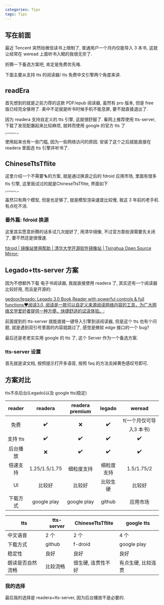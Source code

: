```yaml
---
categories: Tips
tags: Tips 
---
```


## 写在前面

最近 Tencent 突然给微信读书上限制了, 普通用户一个月内仅能导入 3 本书, 这就让经常在 weread 上面听书入眠的我很无奈了. 

折腾一下备选方案吧, 肯定是免费优先咯. 

下面主要从支持 tts 的阅读器/ tts 免费中文引擎两个角度来讲. 

## readEra

首先想到的就是之前力荐的这款 PDF/epub 阅读器, 虽然有 pro 版本, 但是 free 版已经完全够用了. 美中不足就是听书时候手机不能息屏, 要不就直接退出了. 

因为 readera 支持自定义的 tts 引擎, 这就很舒服了. 看网上推荐使用 tts-server, 下载了发现配置起来比较麻烦, 就转而使用 google 的官方 tts 了

<img src="https://cdn.jsdelivr.net/gh/zorchp/blogimage/151716693210_.pic.jpg" alt="151716693210_.pic" style="zoom:33%;" />

使用起来也有一些门槛, 因为一些网络访问的原因. 安装了这个之后就能直接在 readera 里面选 tts 引擎并听书了. 

## ChineseTtsTflite

这里介绍一个不需要🪜的方案, 就是通过换源之后的 fdroid 应用市场, 里面有很多tts 引擎, 这里我试过的就是ChineseTtsTflite, 界面如下

<img src="https://cdn.jsdelivr.net/gh/zorchp/blogimage/161716693410_.pic.jpg" alt="161716693410_.pic" style="zoom:33%;" />

虽然只有两个模型, 但是也足够了, 就是模型渲染速度比较慢, 我这 3 年前的老手机有点吃不消. 

### 番外篇: fdroid 换源

这里其实愿意折腾的话多试几次就好了, 用清华镜像, 不过官方那些源需要先关闭了, 要不然还是很慢速. 

[fdroid | 镜像站使用帮助 | 清华大学开源软件镜像站 | Tsinghua Open Source Mirror](https://mirrors.tuna.tsinghua.edu.cn/help/fdroid/);



## Legado+tts-server 方案

因为不想额外下载 电子书阅读器, 我就直接使用 readera 了, 其实还有一个阅读器比较好用, 而且是开源的:

[gedoor/legado: Legado 3.0 Book Reader with powerful controls & full functions❤️阅读3.0, 阅读是一款可以自定义来源阅读网络内容的工具，为广大网络文学爱好者提供一种方便、快捷舒适的试读体验。](https://github.com/gedoor/legado);

前面提到的 tts-server 就能直接一键导入引擎到该阅读器, 但是这个 tts 也有个问题, 就是遇到双引号里面的内容就跳过了, 感觉是微软 edge 接口的一个 bug?

最后还是老老实实用 google 的 tts 了, 这个 Server 作为一个备选方案. 

### tts-server 设置

首先就是读文档, 按照提示打开多语音, 按照 faq 的方法去掉黄色感叹号即可. 

## 方案对比

tts不杀后台(Legado)以及 google tts(稳定)

|  reader  |    readera    | readera premium |   legado   |         weread          |
| :------: | :-----------: | :-------------: | :--------: | :---------------------: |
|   免费   |       ✔️       |        ❌        |     ✔️      | ❗️(一个月仅可导入3 本书) |
| 支持 tts |       ✔️       |        ✔️        |     ✔️      |            ✔️            |
| 后台播放 |       ❌       |        ✔️        |     ✔️      |            ✔️            |
| 倍速支持 | 1.25/1.5/1.75 |   细粒度支持    | 细粒度支持 |       1.5/1.75/2        |
|    UI    |    比较好     |     比较好      |  比较生硬  |         比较好          |
| 下载方式 |  google play  |   google play   |   github   |        应用市场         |





| tts              | tts-server | ChineseTtsTflite   | google tts         |
| ---------------- | ---------- | ------------------ | ------------------ |
| 中文语音         | 2 个       | 2 个               | 4 个               |
| 下载方式         | github     | f-droid            | google play        |
| 稳定性           | 良好       | 良好               | 良好               |
| 朗读是否自然流畅 | 比较流畅   | 很生硬, 连贯性不好 | 有点生硬, 比较连贯 |

### 我的选择

最后我的选择是 readera+tts-server, 因为后台播放不是必要的. 
